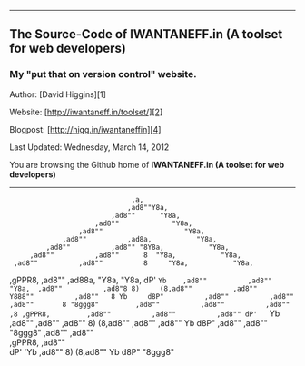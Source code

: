 ----------
## The Source-Code of IWANTANEFF.in (A toolset for web developers)

### My "put that on version control" website.

Author: [David Higgins][1]

Website: [http://iwantaneff.in/toolset/][2]

Blogpost: [http://higg.in/iwantaneffin][4]

Last Updated: Wednesday, March 14, 2012

You are browsing the Github home of **IWANTANEFF.in (A toolset for web developers)**


----------

                                  ,a,
                                 ,ad8""Y8a,
                             ,ad8""      "Y8a,
                         ,ad8""             "Y8a,
                     ,ad8""                    "Y8a,
                 ,ad8""          ,ad8a,           "Y8a,
             ,ad8""          ,ad8"" "8Y8a,           "Y8a,
         ,ad8""          ,ad8""      8  "Y8a,           "Y8a,
     ,ad8""          ,ad8""          8     "Y8a,           "Y8a,
 ,gPPR8,         ,ad8""          ,ad88a,      "Y8a,           "Y8a,
dP'   `Yb    ,ad8""          ,ad8""   "Y8a,  ,ad8""          ,ad8"8
8)     (8,ad8""          ,ad8""          Y888""          ,ad8""   8
Yb     d8P"          ,ad8""          ,ad8""          ,ad8""       8
 "8ggg8"         ,ad8""          ,ad8""          ,ad8""          ,8
             ,gPPR8,         ,ad8""          ,ad8""          ,ad8""
            dP'   `Yb    ,ad8""          ,ad8""          ,ad8""
            8)     (8,ad8""          ,ad8""          ,ad8""
            Yb     d8P"          ,ad8""          ,ad8""
             "8ggg8"         ,ad8""          ,ad8""   
                         ,gPPR8,         ,ad8""       
                        dP'   `Yb    ,ad8""
                        8)     (8,ad8""
                        Yb     d8P"
                         "8ggg8"
